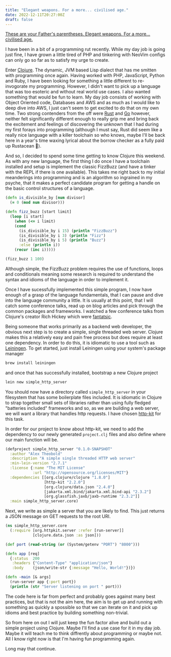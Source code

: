 ```yaml
---
title: "Elegant weapons. For a more... civilised age."
date: 2022-12-11T20:27:00Z
draft: false
---
```


[These are your Father's parentheses. Elegant weapons. For a more... civilised age.](https://xkcd.com/297/)

I have been in a bit of a programming rut recently. While my day job is going just fine, I have grown a little tired of PHP and
tinkering with NeoVim configs can only go so far as to satisfy my urge to create.

Enter [Clojure](https://clojure.org/). The dynamic, JVM based Lisp dialect that has me smitten with programming once again.
Having worked with PHP, JavaScript, Python and Ruby, I have been looking for something a little different to re-invogorate my programming.
However, I didn't want to pick up a language that was too esoteric and without real world use cases. I  also wanted something that would be fun to learn. 
My day job consists of working with Object Oriented code, Databases and AWS and as much as I would like to deep dive into AWS, I just can't seem to
get excited to do that on my own time. Two strong contenders from the off were [Rust](https://www.rust-lang.org/) and [Go](https://go.dev/) however,
neither felt significantly different enough to really grip me and bring back the excitement and feelings of discovering the unknown that I had during 
my first forays into programming (although I must say, Rust did seem like a really nice language with a killer toolchain so who knows, maybe 
I'll be back here in a year's time waxing lyrical about the borrow checker as a fully paid up Rustacean 🦀).

And so, I decided to spend some time getting to know Clojure this weekend. As with any new language, the first thing I do once 
I have a toolchain installed and setup is implement the classic FizzBuzz (and have a tinker with the REPL if there is one available). 
This takes me right back to my initial meanderings into programming and is an algorithm so ingrained in my psyche, that it makes a perfect 
candidate program for getting a handle on the basic control structures of a language.

```clojure
(defn is_divisible_by [num divisor]
  (= 0 (mod num divisor)))

(defn fizz_buzz [start limit]
  (loop [i start]
    (when (<= i limit)
    (cond
      (is_divisible_by i 15) (println "FizzBuzz")
      (is_divisible_by i 3) (println "Fizz")
      (is_divisible_by i 5) (println "Buzz")
      :else (println i))
    (recur (inc i)))))

(fizz_buzz 1 100)
```

Although simple, the FizzBuzz problem requires the use of functions, loops and conditionals meaning some research is required to understand
the syntax and idioms of the language in order to implement it.

Once I have sucessfully implemented this simple program, I now have enough of a grasp of the language fundamentals, that I can pause and
dive into the language community a little. It is usually at this point, that I will catch some conference talks, read up on blog articles and pick through
the common packages and frameworks. I watched a few conference talks from Clojure's creator Rich Hickey which were [fantatsic](https://www.youtube.com/watch?v=rI8tNMsozo0).

Being someone that works primarily as a backend web developer, the obvious next step is to create a simple, single threaded web server. Clojure makes this 
a relatively easy and pain free process but does require at least one dependency. In order to do this, it is idiomatic to use a tool such as 
[Leiningen](https://leiningen.org/). To get started, just install Leiningen using your system's package manager

```bash
brew install leiningen
```

and once that has successfully installed, bootstrap a new Clojure project 

```bash
lein new simple_http_server
```

You should now have a directory called `simple_http_server` in your filesystem that has some boilerplate files included. It is idiomatic in Clojure to 
strap together small sets of libraries rather than using fully fledged "batteries included" frameworks and so, as we are building a web server,
we will want a library that handles http requests. I have chosen [http-kit](https://github.com/http-kit/http-kit) for this task.

In order for our project to know about http-kit, we need to add the dependency to our newly generated `project.clj` files and also define
where our main function will be.

```clojure
(defproject simple_http_server "0.1.0-SNAPSHOT"
  :author "Alex Theobold"
  :description "A simple single threaded HTTP web server"
  :min-lein-version "2.7.1"
  :license {:name "The MIT License"
            :url "http://opensource.org/licenses/MIT"}
  :dependencies [[org.clojure/clojure "1.8.0"]
                 [http-kit "2.2.0"]
                 [org.clojure/data.json "2.4.0"]
                 [jakarta.xml.bind/jakarta.xml.bind-api "2.3.2"]
                 [org.glassfish.jaxb/jaxb-runtime "2.3.2"]]
  :main simple_http_server.core)
```

Next, we write as simple a server that you are likely to find. This just returns a JSON message on GET requests to the root URI.

```clojure
(ns simple_http_server.core
  (:require [org.httpkit.server :refer [run-server]]
            [clojure.data.json :as json]))

(def port (read-string (or (System/getenv "PORT") "8000")))

(defn app [req]
  {:status  200
   :headers {"Content-Type" "application/json"}
   :body    (json/write-str {:message "Hello, World!"})})

(defn -main [& args]
  (run-server app {:port port})
  (println (str "Server listening on port " port)))
```

The code here is far from perfect and probably goes against many best practices, but that is not the aim here, the aim is to get up and 
running with something as quickly a spossible so that we can iterate on it and pick up idioms and best practice by building something non-trivial.

So from here on out I will just keep the fun factor alive and build out a simple project using Clojure. Maybe I'll find a use case for it in my day
job. Maybe it will teach me to think diffrently about programming or maybe not. All I know right now is that I'm having fun programming again. 

Long may that continue.
